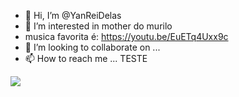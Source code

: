 - 👋 Hi, I’m @YanReiDelas
- 👀 I’m interested in mother do murilo
- musica favorita é: https://youtu.be/EuETq4Uxx9c
- 💞️ I’m looking to collaborate on ...
- 📫 How to reach me ...
TESTE

![](https://quatrorodas.abril.com.br/wp-content/uploads/2022/07/09_steiger_FLP8994.jpg?quality=70&strip=info)

<!---
YanReiDelas/YanReiDelas is a ✨ special ✨ repository because its `README.md` (this file) appears on your GitHub profile.
You can click the Preview link to take a look at your changes.
--->
